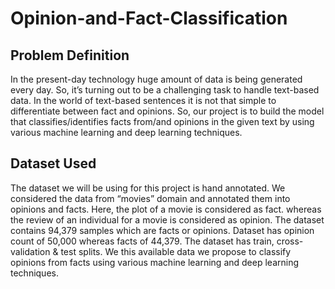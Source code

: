 # Opinion-and-Fact-Classification

## Problem Definition

In the present-day technology huge amount of data is being generated every day. So, it’s turning out to be a challenging task to handle text-based data. In the world of text-based sentences it is not that simple to differentiate between fact and opinions. So, our project is to build the model that classifies/identifies facts from/and opinions in the given text by using various machine learning and deep learning techniques.

## Dataset Used

The dataset we will be using for this project is hand annotated. We considered the data from “movies” domain and annotated them into opinions and facts. Here, the plot of a movie is considered as fact. whereas the review of an individual for a movie is considered as opinion. The dataset contains 94,379 samples which are facts or opinions. Dataset has opinion count of 50,000 whereas facts of 44,379. The dataset has train, cross-validation & test splits.
We this available data we propose to classify opinions from facts using various machine learning and deep learning techniques.
